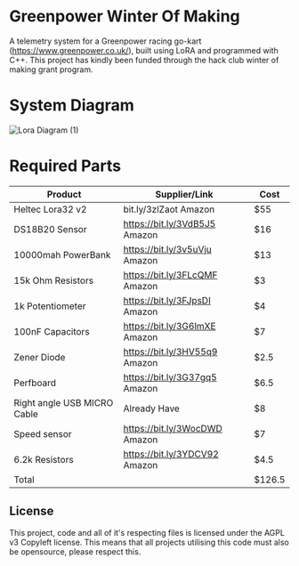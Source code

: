
# Greenpower Winter Of Making

A telemetry system for a Greenpower racing go-kart (https://www.greenpower.co.uk/), built using LoRA and programmed with C++. This project has kindly been funded through the hack club winter of making grant program.

# System Diagram

![Lora Diagram (1)](https://user-images.githubusercontent.com/43633955/218691854-5a6bf5c3-c304-4b04-b4e8-5104f52c9db4.png)


# Required Parts

| Product         | Supplier/Link                         | Cost   |
| --------------- | ------------------------------------- | ------ |
| Heltec Lora32 v2  |  bit.ly/3zlZaot Amazon  | $55  |
| DS18B20 Sensor| https://bit.ly/3VdB5J5  Amazon | $16 |
| 10000mah PowerBank | https://bit.ly/3v5uVju Amazon | $13 |
| 15k Ohm Resistors | https://bit.ly/3FLcQMF Amazon | $3 |
| 1k Potentiometer | https://bit.ly/3FJpsDI Amazon | $4 |
| 100nF Capacitors| https://bit.ly/3G6lmXE Amazon| $7 |
| Zener Diode | https://bit.ly/3HV55q9 Amazon | $2.5 |
| Perfboard | https://bit.ly/3G37gq5 Amazon | $6.5 |
| Right angle USB MICRO Cable | Already Have | $8 |
| Speed sensor | https://bit.ly/3WocDWD Amazon | $7 |
| 6.2k Resistors | https://bit.ly/3YDCV92 Amazon | $4.5 |
| Total           |                                       | $126.5 |



## License

This project, code and all of it's respecting files is licensed under the AGPL v3 Copyleft license. This means that all projects utilising this code must also be opensource, please respect this.


